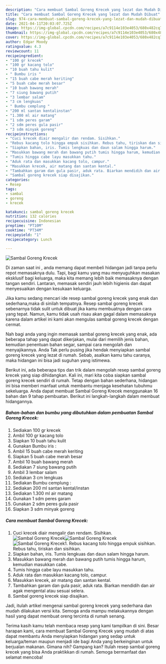 ```yaml
---
description: "Cara membuat Sambal Goreng Krecek yang lezat dan Mudah Dibuat"
title: "Cara membuat Sambal Goreng Krecek yang lezat dan Mudah Dibuat"
slug: 974-cara-membuat-sambal-goreng-krecek-yang-lezat-dan-mudah-dibuat
date: 2021-04-11T20:03:07.725Z
image: https://img-global.cpcdn.com/recipes/a7c9114e103e4053/680x482cq70/sambal-goreng-krecek-foto-resep-utama.jpg
thumbnail: https://img-global.cpcdn.com/recipes/a7c9114e103e4053/680x482cq70/sambal-goreng-krecek-foto-resep-utama.jpg
cover: https://img-global.cpcdn.com/recipes/a7c9114e103e4053/680x482cq70/sambal-goreng-krecek-foto-resep-utama.jpg
author: Edgar Moody
ratingvalue: 4.3
reviewcount: 11
recipeingredient:
- "100 gr krecek"
- "100 gr kacang tolo"
- "10 buah tahu kulit"
- " Bumbu iris "
- "15 buah cabe merah keriting"
- "5 buah cabe merah besar"
- "10 buah bawang merah"
- "7 siung bawang putih"
- "3 lembar salam"
- "3 cm lengkuas"
- " Bumbu cemplung "
- "200 ml santan kentalinstan"
- "1.300 ml air matang"
- "1 sdm peres garam"
- "2 sdm peres gula pasir"
- "3 sdm minyak goreng"
recipeinstructions:
- "Cuci krecek diair mengalir dan rendam. Sisihkan."
- "Rebus kacang tolo hingga empuk sisihkan. Rebus tahu, tiriskan dan sisihkan."
- "Siapkan bahan, iris. Tumis lengkuas dan daun salam hingga harum."
- "Masukkan bawang merah dan bawang putih tumis hingga harum, kemudian masukkan cabe."
- "Tumis hingga cabe layu masukkan tahu."
- "Aduk rata dan masukkan kacang tolo, campur."
- "Masukkan krecek, air matang dan santan kental."
- "Tambahkan garam dan gula pasir, aduk rata. Biarkan mendidih dan air agak mengental atau sesuai selera."
- "Sambal goreng krecek siap disajikan."
categories:
- Resep
tags:
- sambal
- goreng
- krecek

katakunci: sambal goreng krecek 
nutrition: 132 calories
recipecuisine: Indonesian
preptime: "PT10M"
cooktime: "PT34M"
recipeyield: "1"
recipecategory: Lunch

---
```



![Sambal Goreng Krecek](https://img-global.cpcdn.com/recipes/a7c9114e103e4053/680x482cq70/sambal-goreng-krecek-foto-resep-utama.jpg)

Di zaman  saat ini , anda memang dapat membeli hidangan jadi tanpa perlu repot memasaknya dulu. Tapi, bagi kamu yang mau menyuguhkan masakan eksklusif bagi keluarga, maka kita memang lebih baik memasaknya dengan tangan sendiri. Lantaran, memasak sendiri jauh lebih higienis dan dapat menyesuaikan dengan kesukaan keluarga.

Jika kamu sedang mencari ide resep sambal goreng krecek yang enak dan sederhana,maka di sinilah tempatnya. Resep sambal goreng krecek  sebenarnya tidak sulit untuk dibuat jika kamu membuatnya dengan cara yang tepat. Namun, kamu tidak usah risau akan gagal dalam memasaknya 
karena dalam artikel ini kami akan mengulas sambal goreng krecek dengan cermat.  



Nah bagi anda yang ingin memasak sambal goreng krecek yang enak, ada beberapa tahap yang dapat dikerjakan, mulai dari memilih jenis bahan, kemudian penentuan bahan segar, sampai cara mengolah dan menyajikannya. Anda Tak perlu pusing jika hendak menyiapkan sambal goreng krecek yang lezat di rumah. Sebab, asalkan kamu  tahu caranya, maka hidangan ini bisa jadi suguhan yang istimewa.

Berikut ini, ada beberapa tips dan trik dalam mengolah resep sambal goreng krecek yang siap dihidangkan. Kali ini, mari kita coba siapkan sambal goreng krecek sendiri di rumah. Tetap dengan bahan sederhana, hidangan ini bisa memberi manfaat untuk membantu menjaga kesehatan tubuhmu sekeluarga. Anda dapat membuat Sambal Goreng Krecek menggunakan 16 bahan dan 9 tahap pembuatan. Berikut ini langkah-langkah dalam membuat hidangannya.

<!--inarticleads1-->

##### Bahan-bahan dan bumbu yang dibutuhkan dalam pembuatan Sambal Goreng Krecek:

1. Sediakan 100 gr krecek
1. Ambil 100 gr kacang tolo
1. Siapkan 10 buah tahu kulit
1. Gunakan  Bumbu iris :
1. Ambil 15 buah cabe merah keriting
1. Siapkan 5 buah cabe merah besar
1. Ambil 10 buah bawang merah
1. Sediakan 7 siung bawang putih
1. Ambil 3 lembar salam
1. Sediakan 3 cm lengkuas
1. Sediakan  Bumbu cemplung :
1. Sediakan 200 ml santan kental/instan
1. Sediakan 1.300 ml air matang
1. Gunakan 1 sdm peres garam
1. Gunakan 2 sdm peres gula pasir
1. Siapkan 3 sdm minyak goreng




<!--inarticleads2-->

##### Cara membuat Sambal Goreng Krecek:

1. Cuci krecek diair mengalir dan rendam. Sisihkan.
<img src="https://img-global.cpcdn.com/steps/31edb78550c23246/160x128cq70/sambal-goreng-krecek-langkah-memasak-1-foto.jpg" alt="Sambal Goreng Krecek"><img src="https://img-global.cpcdn.com/steps/1c6afab3215596d9/160x128cq70/sambal-goreng-krecek-langkah-memasak-1-foto.jpg" alt="Sambal Goreng Krecek"><img src="https://img-global.cpcdn.com/steps/c2fe92b3b18219cc/160x128cq70/sambal-goreng-krecek-langkah-memasak-1-foto.jpg" alt="Sambal Goreng Krecek">1. Rebus kacang tolo hingga empuk sisihkan. Rebus tahu, tiriskan dan sisihkan.
1. Siapkan bahan, iris. Tumis lengkuas dan daun salam hingga harum.
1. Masukkan bawang merah dan bawang putih tumis hingga harum, kemudian masukkan cabe.
1. Tumis hingga cabe layu masukkan tahu.
1. Aduk rata dan masukkan kacang tolo, campur.
1. Masukkan krecek, air matang dan santan kental.
1. Tambahkan garam dan gula pasir, aduk rata. Biarkan mendidih dan air agak mengental atau sesuai selera.
1. Sambal goreng krecek siap disajikan.




Jadi, itulah artikel mengenai  sambal goreng krecek  yang sederhana dan mudah dilakukan versi kita. Semoga anda mampu melakukannya dengan hasil yang dapat membuat oreng tercinta di rumah senang. 

Terima kasih kamu telah membaca resep yang kami tampilkan di sini. Besar harapan kami, cara membuat  Sambal Goreng Krecek yang mudah di atas dapat membantu Anda menyiapkan hidangan yang sedap untuk keluarga/teman maupun menjadi ide bagi Anda yang berkeinginan untuk berjualan makanan. Gimana nih? Gampang kan? Itulah resep sambal goreng krecek yang bisa Anda praktikkan di rumah. Semoga bermanfaat dan selamat mencoba!

